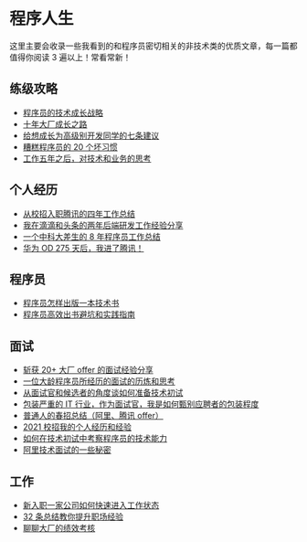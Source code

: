 # 程序人生

<!-- @include: @small-advertisement.snippet.md -->

这里主要会收录一些我看到的和程序员密切相关的非技术类的优质文章，每一篇都值得你阅读 3 遍以上！常看常新！

## 练级攻略

- [程序员的技术成长战略](./advanced-programmer/the-growth-strategy-of-the-technological-giant.md)
- [十年大厂成长之路](./advanced-programmer/ten-years-of-dachang-growth-road.md)
- [给想成长为高级别开发同学的七条建议](./advanced-programmer/seven-tips-for-becoming-an-advanced-programmer.md)
- [糟糕程序员的 20 个坏习惯](./advanced-programmer/20-bad-habits-of-bad-programmers.md)
- [工作五年之后，对技术和业务的思考](./advanced-programmer/thinking-about-technology-and-business-after-five-years-of-work.md)

## 个人经历

- [从校招入职腾讯的四年工作总结](./personal-experience/four-year-work-in-tencent-summary.md)
- [我在滴滴和头条的两年后端研发工作经验分享](./personal-experience/two-years-of-back-end-develop--experience-in-didi-and-toutiao.md)
- [一个中科大差生的 8 年程序员工作总结](./personal-experience/8-years-programmer-work-summary.md)
- [华为 OD 275 天后，我进了腾讯！](./personal-experience/huawei-od-275-days.md)

## 程序员

- [程序员怎样出版一本技术书](./programmer/how-do-programmers-publish-a-technical-book.md)
- [程序员高效出书避坑和实践指南](./programmer/efficient-book-publishing-and-practice-guide.md)

## 面试

- [斩获 20+ 大厂 offer 的面试经验分享](./interview/the-experience-of-get-offer-from-over-20-big-companies.md)
- [一位大龄程序员所经历的面试的历炼和思考](./interview/the-experience-and-thinking-of-an-interview-experienced-by-an-older-programmer.md)
- [从面试官和候选者的角度谈如何准备技术初试](./interview/technical-preliminary-preparation.md)
- [包装严重的 IT 行业，作为面试官，我是如何甄别应聘者的包装程度](./interview/screen-candidates-for-packaging.md)
- [普通人的春招总结（阿里、腾讯 offer）](./interview/summary-of-spring-recruitment.md)
- [2021 校招我的个人经历和经验](./interview/my-personal-experience-in-2021.md)
- [如何在技术初试中考察程序员的技术能力](./interview/how-to-examine-the-technical-ability-of-programmers-in-the-first-test-of-technology.md)
- [阿里技术面试的一些秘密](./interview/some-secrets-about-alibaba-interview.md)

## 工作

- [新入职一家公司如何快速进入工作状态](./work/get-into-work-mode-quickly-when-you-join-a-company.md)
- [32 条总结教你提升职场经验](./work/32-tips-improving-career.md)
- [聊聊大厂的绩效考核](./work/employee-performance.md)

<!-- @include: @article-footer.snippet.md -->